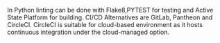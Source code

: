 In Python linting can be done with Flake8,PYTEST for testing and Active State Platform for building.
CI/CD Alternatives are GitLab, Pantheon and CircleCI.
CircleCI is suitable for cloud-based environment as it hosts continuous integration under the cloud-managed option.
